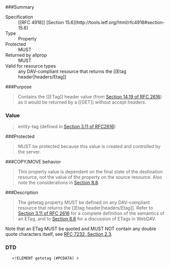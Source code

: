 <!-- --- title: DAV::getetag -->

<div id="summary-box" markdown="1">
###Summary

<dl>
<dt>Specification</dt>
<dd markdown="1">[[RFC 4918]]
[Section 15.6](http://tools.ietf.org/html/rfc4918#section-15.6)
</dd>
<dt>Type</dt>
<dd markdown="1">Property
</dd>
<dt>Protected</dt>
<dd markdown="1">MUST 
</dd>
<dt>Returned by allprop</dt>
<dd markdown="1">MUST 
</dd>
<dt>Valid for resource types</dt>
<dd markdown="1">any DAV-compliant resource that returns the [[Etag header|headers/Etag]]
</dd>
</dl>

</div>

<!-- below is a list of common sections for property definitions. Adjust the list as needed. Don't forget to block-quote any text that's copied from the RFC -->

###Purpose
> Contains the [[ETag]] header value (from [Section 14.19 of RFC 2616](http://tools.ietf.org/html/rfc2616#section-14.19)) as it would be returned by a [[GET]] without accept headers.

### Value
> entity-tag (defined in [Section 3.11 of RFC2616](http://tools.ietf.org/html/rfc2616#section-3.11))

###Protected
>MUST be protected because this value is created and controlled by the server.

###COPY/MOVE behavior
>This property value is dependent on the final state of the destination resource, not the value of the property on the source resource.  Also note the considerations in [Section 8.8](http://tools.ietf.org/html/rfc4918#section-8.8).

###Description
>The getetag property MUST be defined on any DAV-compliant resource that returns the [[Etag header|headers/Etag]].  Refer to [Section 3.11 of RFC 2616](http://tools.ietf.org/html/rfc2616#section-3.11) for a complete definition of the semantics of an ETag, and to [Section 8.6](http://tools.ietf.org/html/rfc4918#section-8.6) for a discussion of ETags in WebDAV.

Note that an ETag MUST be quoted and MUST NOT contain any double quote characters itself, see [RFC 7232, Section 2.3](https://tools.ietf.org/html/rfc7232#section-2.3).


### DTD
>
```
   <!ELEMENT getetag (#PCDATA) >
```
